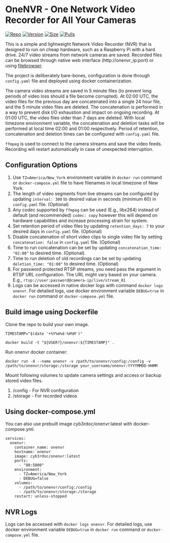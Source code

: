 # OneNVR - One Network Video Recorder for All Your Cameras

[![Repo](https://img.shields.io/badge/Docker-Repo-007EC6?labelColor-555555&color-007EC6&logo=docker&logoColor=fff&style=flat-square)](https://hub.docker.com/r/cyb3rdoc/onenvr)
[![Version](https://img.shields.io/docker/v/cyb3rdoc/onenvr/latest?labelColor-555555&color-007EC6&style=flat-square)](https://hub.docker.com/r/cyb3rdoc/onenvr)
[![Size](https://img.shields.io/docker/image-size/cyb3rdoc/onenvr/latest?sort=semver&labelColor-555555&color-007EC6&style=flat-square)](https://hub.docker.com/r/cyb3rdoc/onenvr)
[![Pulls](https://img.shields.io/docker/pulls/cyb3rdoc/onenvr?labelColor-555555&color-007EC6&style=flat-square)](https://hub.docker.com/r/cyb3rdoc/onenvr)

This is a simple and lightweight Network Video Recorder (NVR) that is designed to run on cheap hardware, such as a Raspberry Pi with a hard drive. 24/7 video streams from network cameras are saved. Recorded files can be browsed through native web interface (http://onenvr_ip:port) or using [filebrowser](https://github.com/filebrowser/filebrowser).

The project is deliberately bare-bones, configuration is done through `config.yaml` file and deployed using docker containerization.

The camera video streams are saved in 5 minute files (to prevent long periods of video loss should a file become corrupted). At 02:00 UTC, the video files for the previous day are concatenated into a single 24 hour file, and the 5 minute video files are deleted. The concatenation is performed in a way to prevent disk I/O exhaustion and impact on ongoing recording. At 01:00 UTC, the video files older than 7 days are deleted. With local timezone environment variable, the concatenation and deletion tasks will be performed at local time 02:00 and 01:00 respectively. Period of retention, concatenation and deletion times can be configured with `config.yaml` file.

`ffmpeg` is used to connect to the camera streams and save the video feeds. Recording will restart automatically in case of unexpected interruption.

## Configuration Options
1. Use `TZ=America/New_York` environment variable in `docker run` command or `docker-compose.yml` file to have filenames in local timezone of New York.
2. The length of video segments from live streams can be configured by updating `interval: 300` to desired value in seconds (minimum 60) in `config.yaml` file. (Optional)
3. Any codec supported by `ffmpeg` can be used (E.g., libx264) instead of default (and recommended) `codec: copy` however this will depend on hardware capabilities and increase processing strain for system.
4. Set retention period of video files by updating `retention_days: 7` to your desired days in `config.yaml` file. (Optional)
5. Disable concatenation of short video clips to single video file by setting `concatenation: false` in `config.yaml` file. (Optional)
6. Time to run concatenation can be set by updating `concatenation_time: "02:00"` to desired time. (Optional)
7. Time to run deletion of old recordings can be set by updating `deletion_time: "01:00"` to desired time. (Optional)
8. For password protected RTSP streams, you need pass the argument in RTSP URL configuration. The URL might vary based on your camera. E.g., `rtsp://user:password@camera-ip/live/stream_01`
9. Logs can be accessed in native docker logs with command `docker logs onenvr`. For detailed logs, use docker environment variable `DEBUG=true` in `docker run` command or `docker-compose.yml` file.

## Build image using Dockerfile

Clone the repo to build your own image.

```
TIMESTAMP="$(date '+%Y%m%d-%H%M')"

docker build -t "${USER?}/onenvr:${TIMESTAMP}" .
```

Run onenvr docker container:
```
docker run -d --name onenvr -v /path/to/onenvr/config:/config -v /path/to/onenvr/storage:/storage your_username/onenvr:YYYYMMDD-HHMM
```

Mount following volumes to update camera settings and access or backup stored video files.
1. /config - For NVR configuration
2. /storage - For recorded videos

## Using docker-compose.yml

You can also use prebuilt image cyb3rdoc/onenvr:latest with docker-compose.yml.
```
services:
  onenvr:
    container_name: onenvr
    hostname: onenvr
    image: cyb3rdoc/onenvr:latest
    ports:
      - "80:5000"
    environment:
      - TZ=America/New_York
      - DEBUG=false
    volumes:
      - /path/to/onenvr/config:/config
      - /path/to/onenvr/storage:/storage
    restart: unless-stopped

```

## NVR Logs
Logs can be accessed with `docker logs onenvr`. For detailed logs, use docker environment variable `DEBUG=true` in `docker run` command or `docker-compose.yml` file.
